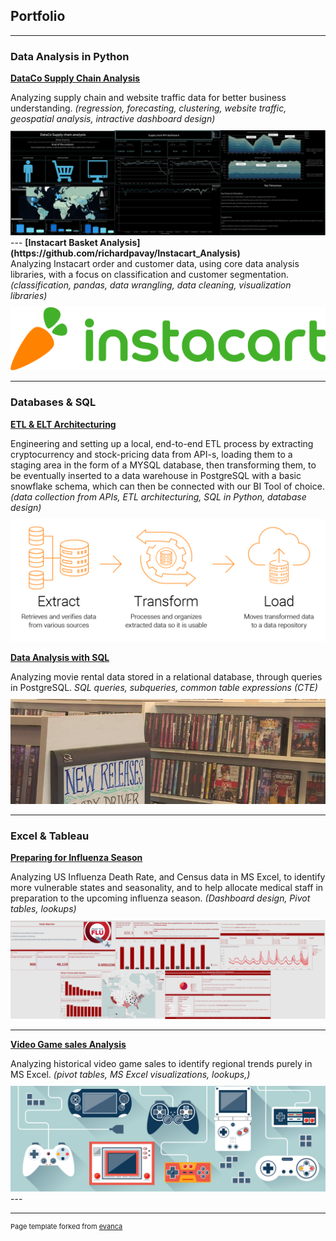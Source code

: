 ## Portfolio

---

### Data Analysis in Python

<b>[DataCo Supply Chain Analysis](https://github.com/richardpavay/DataCo-Supply-Chain-Analysis)</b>
<div>
  Analyzing supply chain and website traffic data for better business understanding. <i>(regression, forecasting, clustering, website traffic, geospatial analysis, intractive dashboard design)</i>
<a href="https://public.tableau.com/app/profile/p.vay.rich.rd/viz/DataCoSupplychainAnalysisstory/Finalprojectstory" target="blank"><img style="margin-top: 10px;" src="images/DataCo Montage.bmp?raw=true"/></a>
</div>
---
<b>[Instacart Basket Analysis](https://github.com/richardpavay/Instacart_Analysis)</b>
<div>Analyzing Instacart order and customer data, using core data analysis libraries, with a focus on classification and customer segmentation. <i>(classification, pandas, data wrangling, data cleaning, visualization libraries)</i></div>
<a href="https://github.com/richardpavay/Instacart_Analysis" target="blank"><img style="margin-top: 10px;" src="images/instacart logo.png?raw=true"/></a>

---
### Databases & SQL

<b>[ETL & ELT Architecturing](https://github.com/richardpavay/ETL_project)</b>
<div>Engineering and setting up a local, end-to-end ETL process by extracting cryptocurrency and stock-pricing data from API-s, loading them to a staging area in the form of a MYSQL database, then transforming them, to be eventually inserted to a data warehouse in PostgreSQL with a basic snowflake schema, which can then be connected with our BI Tool of choice. <i>(data collection from APIs, ETL architecturing, SQL in Python, database design)</i></div>
<a href = "https://github.com/richardpavay/ETL_project" target="blank"><img style="margin-top: 10px;" src="images/etl_logo.png?raw=true"/></a>

<b>[Data Analysis with SQL](https://github.com/richardpavay/Rockbuster_SQL_project)</b>
<div>Analyzing movie rental data stored in a relational database, through queries in PostgreSQL. <i>SQL queries, subqueries, common table expressions (CTE)</i></div>
<a href="https://github.com/richardpavay/Rockbuster_SQL_project" target="blank"><img style="margin-top: 10px;" src="images/movies.jpg?raw=true"/></a>

---

### Excel & Tableau

<b>[Preparing for Influenza Season](https://github.com/richardpavay/ETL_project)</b>
<div>
  Analyzing US Influenza Death Rate, and Census data in MS Excel, to identify more vulnerable states and seasonality, and to help allocate medical staff in preparation to the upcoming influenza season. <i>(Dashboard design, Pivot tables, lookups)</i>
<a href="https://public.tableau.com/app/profile/p.vay.rich.rd/viz/FinalProjectStory_16788979106880/Fluprojectstoryboard" target="blank"><img style="margin-top: 10px;" src="images/Flu Montage.bmp?raw=true"/></a>

</div>

---

<b>[Video Game sales Analysis](https://github.com/richardpavay/GameCo-sales-analysis)</b>
<div>Analyzing historical video game sales to identify regional trends purely in MS Excel. <i>(pivot tables, MS Excel visualizations, lookups,)</i></div>
<a href="https://github.com/richardpavay/GameCo-sales-analysis" target="blank"><img style="margin-top: 10px;" src="images/game.jpg?raw=true"/></a>
---


---
<p style="font-size:11px">Page template forked from <a href="https://github.com/evanca/quick-portfolio">evanca</a></p>
<!-- Remove above link if you don't want to attibute -->
